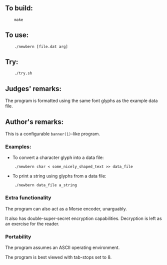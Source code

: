 ## To build:

``` <!---sh-->
    make
```


## To use:

``` <!---sh-->
    ./newbern [file.dat arg]
```


## Try:

``` <!---sh-->
    ./try.sh
```


## Judges' remarks:

The program is formatted using the same font glyphs as the example
data file.


## Author's remarks:

This is a configurable `banner(1)`-like program.


### Examples:

- To convert a character glyph into a data file:

``` <!---sh-->
    ./newbern char < some_nicely_shaped_text >> data_file
```


- To print a string using glyphs from a data file:

``` <!---sh-->
    ./newbern data_file a_string
```


### Extra functionality

The program can also act as a Morse encoder, unarguably.

It also has double-super-secret encryption capabilities.
Decryption is left as an exercise for the reader.


### Portability

The program assumes an ASCII operating environment.

The program is best viewed with tab-stops set to 8.


<!--

    Copyright © 1984-2024 by Landon Curt Noll. All Rights Reserved.

    You are free to share and adapt this file under the terms of this license:

        Creative Commons Attribution-ShareAlike 4.0 International (CC BY-SA 4.0)

    For more information, see:

        https://creativecommons.org/licenses/by-sa/4.0/

-->
